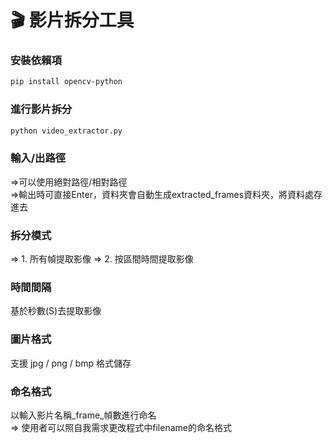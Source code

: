 # 🎬 影片拆分工具
### 安裝依賴項
```bash
pip install opencv-python
```
### 進行影片拆分
```bash
python video_extractor.py
```
### 輸入/出路徑  
=>可以使用絕對路徑/相對路徑  
=>輸出時可直接Enter，資料夾會自動生成extracted_frames資料夾，將資料處存進去
### 拆分模式
=> 1. 所有幀提取影像
=> 2. 按區間時間提取影像
### 時間間隔
基於秒數(S)去提取影像
### 圖片格式
支援 jpg / png / bmp 格式儲存
### 命名格式
以輸入影片名稱_frame_幀數進行命名  
=> 使用者可以照自我需求更改程式中filename的命名格式
